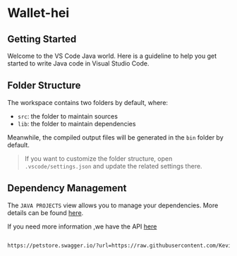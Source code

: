 # Wallet-hei
## Getting Started

Welcome to the VS Code Java world. Here is a guideline to help you get started to write Java code in Visual Studio Code.

## Folder Structure

The workspace contains two folders by default, where:

- `src`: the folder to maintain sources
- `lib`: the folder to maintain dependencies

Meanwhile, the compiled output files will be generated in the `bin` folder by default.

> If you want to customize the folder structure, open `.vscode/settings.json` and update the related settings there.

## Dependency Management

The `JAVA PROJECTS` view allows you to manage your dependencies. More details can be found [here](https://github.com/microsoft/vscode-java-dependency#manage-dependencies).

If you need more information ,we have the API [here](./wallet/docs/openAPI/api.yaml)

```sh

https://petstore.swagger.io/?url=https://raw.githubusercontent.com/KevinDonovan2/Wallet-hei/main/wallet/docs/openAPI/api.yaml

```
